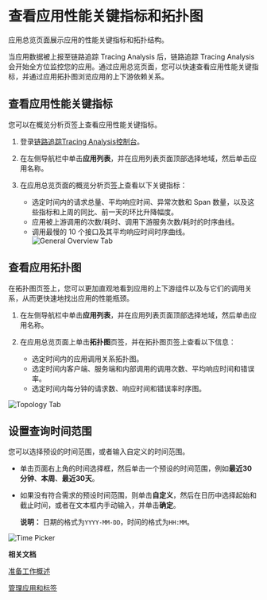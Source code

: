 # 查看应用性能关键指标和拓扑图

应用总览页面展示应用的性能关键指标和拓扑结构。

当应用数据被上报至链路追踪 Tracing Analysis 后，链路追踪 Tracing Analysis 会开始全方位监控您的应用。通过应用总览页面，您可以快速查看应用性能关键指标，并通过应用拓扑图浏览应用的上下游依赖关系。

## 查看应用性能关键指标

您可以在概览分析页签上查看应用性能关键指标。

1.  登录[链路追踪Tracing Analysis控制台](https://tracing-sg.console.aliyun.com/)。

2.  在左侧导航栏中单击**应用列表**，并在应用列表页面顶部选择地域，然后单击应用名称。

3.  在应用总览页面的概览分析页签上查看以下关键指标：

    -   选定时间内的请求总量、平均响应时间、异常次数和 Span 数量，以及这些指标和上周的同比、前一天的环比升降幅度。
    -   应用被上游调用的次数/耗时、调用下游服务次数/耗时的时序曲线。
    -   调用最慢的 10 个接口及其平均响应时间时序曲线。
    ![General Overview Tab](https://aliware-images.oss-cn-hangzhou.aliyuncs.com/xtrace/pg_app_overview_tab_general.png "概览分析页签")


## 查看应用拓扑图

在拓扑图页签上，您可以更加直观地看到应用的上下游组件以及与它们的调用关系，从而更快速地找出应用的性能瓶颈。

1.  在左侧导航栏中单击**应用列表**，并在应用列表页面顶部选择地域，然后单击应用名称。

2.  在应用总览页面上单击**拓扑图**页签，并在拓扑图页签上查看以下信息：

    -   选定时间内的应用调用关系拓扑图。
    -   选定时间内客户端、服务端和内部调用的调用次数、平均响应时间和错误率。
    -   选定时间内每分钟的请求数、响应时间和错误率时序图。

![Topology Tab](https://aliware-images.oss-cn-hangzhou.aliyuncs.com/xtrace/pg_app_overview_tab_topo.png "拓扑图页签")

## 设置查询时间范围

您可以选择预设的时间范围，或者输入自定义的时间范围。

-   单击页面右上角的时间选择框，然后单击一个预设的时间范围，例如**最近30分钟**、**本周**、**最近30天**。
-   如果没有符合需求的预设时间范围，则单击**自定义**，然后在日历中选择起始和截止时间，或者在文本框内手动输入，并单击**确定**。

    **说明：** 日期的格式为`YYYY-MM-DD`，时间的格式为`HH:MM`。


![Time Picker](../images/p53830.png "查询时间范围选择器")

**相关文档**  


[准备工作概述](/intl.zh-CN/准备工作/准备工作概述.md)

[管理应用和标签](/intl.zh-CN/控制台操作/应用管理/管理应用和标签.md)

